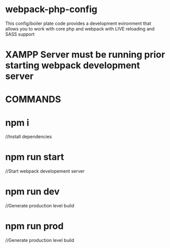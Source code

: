 # webpack-php-config

This config/boiler plate code provides a development evironment that allows you to work with core php and webpack with LIVE reloading and SASS support

# XAMPP Server must be running prior starting webpack development server

# COMMANDS

# npm i  
//Install dependencies

# npm run start 
//Start webpack developement server

# npm run dev 
//Generate production level build

# npm run prod 
//Generate production level build


